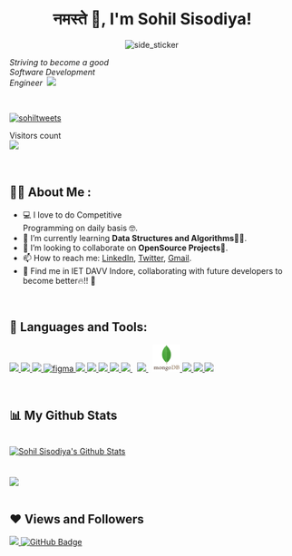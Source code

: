 <br>
<h1 align="center">नमस्ते 🙏, I'm Sohil Sisodiya!</h1>
<img align="right" width=300px height=300px alt="side_sticker" src="https://media2.giphy.com/media/z8mha2JXH8sgXE421u/giphy.gif?cid=ecf05e47bx3dazr8qhfexoqbt2wxvujopfjq7bwv5685iplu&rid=giphy.gif&ct=s" />
<br>
<!-- <img align='right' src="https://media.giphy.com/media/M9gbBd9nbDrOTu1Mqx/giphy.gif" width="230"> -->
<!-- <p><em>Aiming to become a Software Engineer at <a href="http://www.google.com">Google</a><img src="https://media.giphy.com/media/WUlplcMpOCEmTGBtBW/giphy.gif" width="30"> 
</em></p> -->
<p><em>Striving to become a good Software Development Engineer &nbsp<img src="https://media1.giphy.com/media/RcsonxhFOqAdOiHeWB/giphy.gif?cid=ecf05e47s8jkph5z3ktg32uz0h8hr8o4dxf0maw40gdohroo&rid=giphy.gif&ct=s" width="30"> 
</em></p>

<br>

<p align="left"> <a href="https://twitter.com/sohiltweets" target="blank"><img src="https://img.shields.io/twitter/follow/sohiltweets?logo=twitter&style=for-the-badge" alt="sohiltweets" /></a> </p>


<p align="center"> 
    
  Visitors count
<br>
<img src="https://profile-counter.glitch.me/sohil97/count.svg" />
</p>


<br>

## 👨‍🎓 About Me :


<!-- - 😎 Everything I do is 100% automation, which means I'm just doing it LIVE 😉. -->

- 💻 I love to do Competitive Programming on daily basis 🤓. <br>
- 🌱 I’m currently learning **Data Structures and Algorithms**🧑‍💻.
- 👯 I’m looking to collaborate on **OpenSource Projects**📜.
- 📫 How to reach me: [LinkedIn](https://www.linkedin.com/in/sohilo8/), [Twitter](https://twitter.com/sohiltweets), [Gmail](sohilsisodiya12@gmail.com).
- 🏫 Find me in IET DAVV Indore, collaborating with future developers to become better🔥!! 💪
<br>

## 🚀 Languages and Tools:

<p align="left"> 
    <a href="https://isocpp.org/" target="-blank"><img src="https://img.icons8.com/color/48/000000/c-plus-plus-logo.png"/>
    <a href="https://www.java.com" target="_blank"> <img src="https://img.icons8.com/color/48/000000/java-coffee-cup-logo.png"/> </a>
    <a href="https://reactjs.org/" target="_blank"> <img src="https://img.icons8.com/color/48/000000/react-native.png"/> </a>
    <a href="https://www.figma.com/" target="_blank" rel="noreferrer"> <img src="https://www.vectorlogo.zone/logos/figma/figma-icon.svg" alt="figma" width="40" height="40"/> </a> 
    <a href="https://developer.mozilla.org/en-US/docs/Web/JavaScript" target="_blank"> <img src="https://img.icons8.com/color/48/000000/javascript.png"/> </a> 
    <a href="https://www.w3.org/html/" target="_blank"> <img src="https://img.icons8.com/color/48/000000/html-5.png"/> </a> 
    <a href="https://getbootstrap.com" target="_blank"> <img src="https://img.icons8.com/color/48/000000/bootstrap.png"/> </a> 
    <a href="https://www.python.org" target="_blank"> <img src="https://img.icons8.com/color/48/000000/python.png"/> </a> 
<!--     <a href="https://www.djangoproject.com/" target="_blank" rel="noreferrer"> <img src="https://raw.githubusercontent.com/devicons/devicon/master/icons/django/django-original.svg" alt="django" width="40" height="40"/> </a> -->
    <a style="padding-right:8px;" href="https://nodejs.org" target="_blank"> <img src="https://img.icons8.com/color/48/000000/nodejs.png"/> </a> 
    <a style="padding-right:8px;" href="https://www.mysql.com/" target="_blank"> <img src="https://img.icons8.com/fluent/50/000000/mysql-logo.png"/> </a>
    <a href="https://www.mongodb.com/" target="_blank"> <img src="https://raw.githubusercontent.com/devicons/devicon/master/icons/mongodb/mongodb-original-wordmark.svg" alt="mongodb" width="48" height="48"/> </a> 
    <a href="https://firebase.google.com/" target="_blank"> <img src="https://img.icons8.com/color/48/000000/firebase.png"/> </a> 
    <a href="https://www.android.com/intl/en_in/" target="_blank"><img src="https://img.icons8.com/fluency/48/000000/android-os.png"/>
    <a href="https://git-scm.com/" target="_blank"> <img src="https://img.icons8.com/color/48/000000/git.png"/> </a> 
<!--     <a href="https://redux.js.org" target="_blank"> <img src="https://img.icons8.com/color/48/000000/redux.png"/> </a>
    <a href="https://expressjs.com" target="_blank"> <img src="https://raw.githubusercontent.com/devicons/devicon/master/icons/express/express-original-wordmark.svg" alt="express" width="40" height="40"/> </a> -->
</p>


<br/>

<!-- <p align="center">
    <a href="https://github.com/sohil97/github-readme-streak-stats">
        <img title="🔥 Get streak stats for your profile at git.io/streak-stats" alt="Sohil's streak" src="http://github-readme-streak-stats.herokuapp.com?user=sohil97&theme=jolly&hide_border=false"/>
    </a>
</p> -->

## 📊 My Github Stats

<br/>
<a href="https://github.com/sohil97/github-readme-stats"><img alt="Sohil Sisodiya's Github Stats" src="https://github-readme-stats.vercel.app/api?username=sohil97&&theme=jolly&layout=compact" height="175px" /></a>
<br>
<br>
<br>
        
<a href="https://github.com/sohil97">
  <img align="center" src="https://github-readme-stats.vercel.app/api/top-langs/?username=sohil97&theme=jolly&layout=compact"  height ="175px"  />
</a>
        
<br/>
<br>
  
    
## ❤ Views and Followers
<a href="https://github.com/Meghna-DAS/github-profile-views-counter">
<img src="https://komarev.com/ghpvc/?username=sohil97">
</a>
<a href="https://github.com/sohil97?tab=followers"><img src="https://img.shields.io/github/followers/sohil97?label=Followers&style=social" alt="GitHub Badge"></a>

<br>
